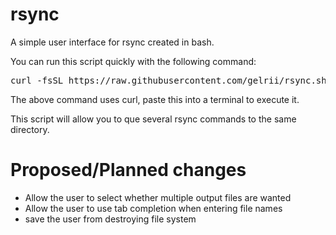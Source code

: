 # rsync

A simple user interface for rsync created in bash.

You can run this script quickly with the following command:
<pre>curl -fsSL https://raw.githubusercontent.com/gelrii/rsync.sh/master/rsync.sh -o /tmp/rsync.sh && sh /tmp/rsync.sh</pre>

The above command uses curl, paste this into a terminal to execute it.

This script will allow you to que several rsync commands to the same directory.

# Proposed/Planned changes

- Allow the user to select whether multiple output files are wanted
- Allow the user to use tab completion when entering file names
- save the user from destroying file system 
